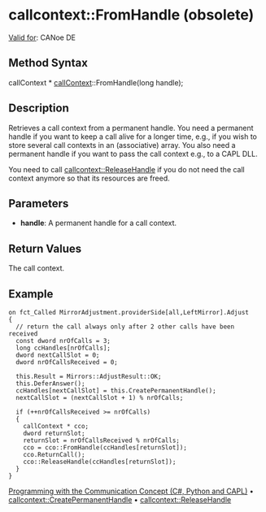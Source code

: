 # callcontext::FromHandle (obsolete)

[Valid for](../../../Shared/FeatureAvailability.md): CANoe DE

## Method Syntax

callContext * [callContext](../Objects/CAPLfunctionCallContext.md)::FromHandle(long handle);

## Description

Retrieves a call context from a permanent handle. You need a permanent handle if you want to keep a call alive for a longer time, e.g., if you wish to store several call contexts in an (associative) array. You also need a permanent handle if you want to pass the call context e.g., to a CAPL DLL.

You need to call [callcontext::ReleaseHandle](CAPLfunctionCallcontextReleaseHandle.md) if you do not need the call context anymore so that its resources are freed.

## Parameters

- **handle**: A permanent handle for a call context.

## Return Values

The call context.

## Example

```plaintext
on fct_Called MirrorAdjustment.providerSide[all,LeftMirror].Adjust
{
  // return the call always only after 2 other calls have been received
  const dword nrOfCalls = 3;
  long ccHandles[nrOfCalls];
  dword nextCallSlot = 0;
  dword nrOfCallsReceived = 0;

  this.Result = Mirrors::AdjustResult::OK;
  this.DeferAnswer();
  ccHandles[nextCallSlot] = this.CreatePermanentHandle();
  nextCallSlot = (nextCallSlot + 1) % nrOfCalls;

  if (++nrOfCallsReceived >= nrOfCalls)
  {
    callContext * cco;
    dword returnSlot;
    returnSlot = nrOfCallsReceived % nrOfCalls;
    cco = cco::FromHandle(ccHandles[returnSlot]);
    cco.ReturnCall();
    cco::ReleaseHandle(ccHandles[returnSlot]);
  }
}
```

[Programming with the Communication Concept (C#, Python and CAPL)](../../../CANoeCANalyzer/CommunicationConcept/Programming/CCP.md) • [callcontext::CreatePermanentHandle](CAPLfunctionCallcontextCreatePermanentHandle.md) • [callcontext::ReleaseHandle](CAPLfunctionCallcontextReleaseHandle.md)
